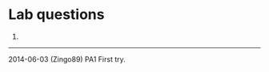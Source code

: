Lab questions
==============================

1. 

------------------------------

2014-06-03 (Zingo89) PA1 First try.